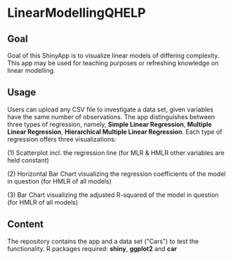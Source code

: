 # LinearModellingQHELP

## Goal
Goal of this ShinyApp is to visualize linear models of differing complexity. This app may be used for teaching purposes or refreshing knowledge on linear modelling.

## Usage
Users can upload any CSV file to investigate a data set, given variables have the same number of observations. The app distinguishes between three types of regression, namely, **Simple Linear Regression**, **Multiple Linear Regression**, **Hierarchical Multiple Linear Regression**. Each type of regression offers three visualizations:

(1) Scatterplot incl. the regression line (for MLR & HMLR other variables are held constant)

(2) Horizontal Bar Chart visualizing the regression coefficients of the model in question (for HMLR of all models)

(3) Bar Chart visualizing the adjusted R-squared of the model in question (for HMLR of all models)

## Content
The repository contains the app and a data set ("Cars") to test the functionality. R packages required: **shiny**, **ggplot2** and **car**

